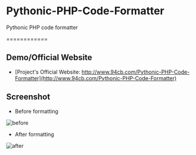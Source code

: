 # Pythonic-PHP-Code-Formatter

Pythonic PHP code formatter

============

Demo/Official Website
------------

* [Project's Official Website: http://www.94cb.com/Pythonic-PHP-Code-Formatter](http://www.94cb.com/Pythonic-PHP-Code-Formatter)

Screenshot
------------
* Before formatting

![before](https://cloud.githubusercontent.com/assets/5785188/6346102/c498a9d2-bc47-11e4-8a99-bfd4ce2f6631.PNG)

* After formatting

![after](https://cloud.githubusercontent.com/assets/5785188/6346105/c947b766-bc47-11e4-98d8-d373dfc2c9c8.PNG)